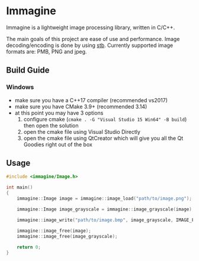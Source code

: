 # Immagine
Immagine is a lightweight image processing library, written in C/C++.

The main goals of this project are ease of use and performance. Image decoding/encoding is done by using [stb](https://github.com/nothings/stb). Currently supported image formats are: PMB, PNG and jpeg.

## Build Guide
### Windows
- make sure you have a C++17 compiler (recommended vs2017)
- make sure you have CMake 3.9+ (recommended 3.14)
- at this point you may have 3 options
	1. configure cmake (`cmake . -G "Visual Studio 15 Win64" -B build`) then open the solution
	2. open the cmake file using Visual Studio Directly
	3. open the cmake file using QtCreator which will give you all the Qt Goodies right out of the box
	
## Usage
```cpp
#include <immagine/Image.h>

int main()
{
    immagine::Image image = immagine::image_load("path/to/image.png");

    immagine::Image image_grayscale = immagine::image_grayscale(image);

    immagine::image_write("path/to/image.bmp", image_grayscale, IMAGE_FORMAT::BMP);

    immagine::image_free(image);
    immagine::image_free(image_grayscale);
	
    return 0;
}
```	
